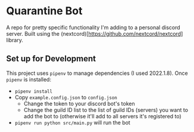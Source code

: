 # Quarantine Bot

A repo for pretty specific functionality I'm adding to a personal discord server. Built using the
(nextcord)[https://github.com/nextcord/nextcord] library.

## Set up for Development

This project uses `pipenv` to manage dependencies (I used 2022.1.8). Once `pipenv` is installed:

- `pipenv install`
- Copy `example.config.json` to `config.json`
    - Change the token to your discord bot's token
    - Change the guild ID list to the list of guild IDs (servers) you want to add the bot to (otherwise it'll add to
      all servers it's registered to)
- `pipenv run python src/main.py` will run the bot